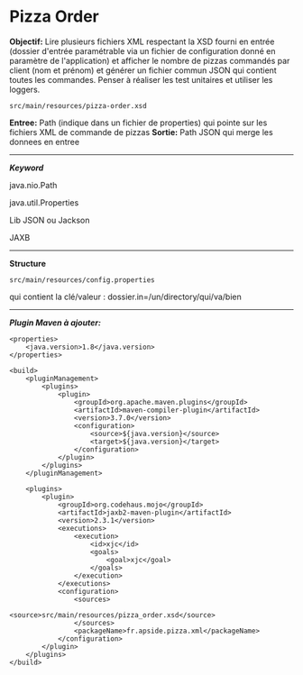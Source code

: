 # Pizza Order

**Objectif:** Lire plusieurs fichiers XML respectant la XSD fourni en entrée (dossier d'entrée paramétrable via un fichier de configuration donné en paramètre de l'application) et afficher le nombre de pizzas commandés par client (nom et prénom) et générer un fichier commun JSON qui contient toutes les commandes.
Penser à réaliser les test unitaires et utiliser les loggers.

	src/main/resources/pizza-order.xsd

**Entree:** Path (indique dans un fichier de properties) qui pointe sur les fichiers XML de commande de pizzas
**Sortie:** Path JSON qui merge les donnees en entree

---

***Keyword***

java.nio.Path

java.util.Properties

Lib JSON ou Jackson

JAXB

---

**Structure**

	src/main/resources/config.properties

qui contient la clé/valeur  :  dossier.in=/un/directory/qui/va/bien

---
***Plugin Maven à ajouter:***

	<properties>
		<java.version>1.8</java.version>
	</properties>

	<build>
		<pluginManagement>
			<plugins>
				<plugin>
					<groupId>org.apache.maven.plugins</groupId>
					<artifactId>maven-compiler-plugin</artifactId>
					<version>3.7.0</version>
					<configuration>
						<source>${java.version}</source>
						<target>${java.version}</target>
					</configuration>
				</plugin>
			</plugins>
		</pluginManagement>

		<plugins>
			<plugin>
				<groupId>org.codehaus.mojo</groupId>
				<artifactId>jaxb2-maven-plugin</artifactId>
				<version>2.3.1</version>
				<executions>
					<execution>
						<id>xjc</id>
						<goals>
							<goal>xjc</goal>
						</goals>
					</execution>
				</executions>
				<configuration>
					<sources>
						<source>src/main/resources/pizza_order.xsd</source>
					</sources>
					<packageName>fr.apside.pizza.xml</packageName>
				</configuration>
			</plugin>
		</plugins>
	</build>
